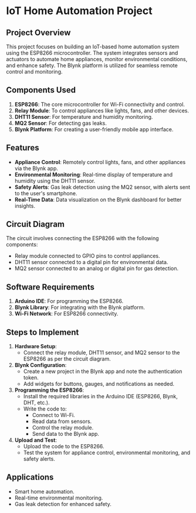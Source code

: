 # IoT Home Automation Project

## Project Overview
This project focuses on building an IoT-based home automation system using the ESP8266 microcontroller. The system integrates sensors and actuators to automate home appliances, monitor environmental conditions, and enhance safety. The Blynk platform is utilized for seamless remote control and monitoring.

## Components Used
1. **ESP8266**: The core microcontroller for Wi-Fi connectivity and control.
2. **Relay Module**: To control appliances like lights, fans, and other devices.
3. **DHT11 Sensor**: For temperature and humidity monitoring.
4. **MQ2 Sensor**: For detecting gas leaks.
5. **Blynk Platform**: For creating a user-friendly mobile app interface.

## Features
- **Appliance Control**: Remotely control lights, fans, and other appliances via the Blynk app.
- **Environmental Monitoring**: Real-time display of temperature and humidity using the DHT11 sensor.
- **Safety Alerts**: Gas leak detection using the MQ2 sensor, with alerts sent to the user's smartphone.
- **Real-Time Data**: Data visualization on the Blynk dashboard for better insights.

## Circuit Diagram
The circuit involves connecting the ESP8266 with the following components:
- Relay module connected to GPIO pins to control appliances.
- DHT11 sensor connected to a digital pin for environmental data.
- MQ2 sensor connected to an analog or digital pin for gas detection.

## Software Requirements
1. **Arduino IDE**: For programming the ESP8266.
2. **Blynk Library**: For integrating with the Blynk platform.
3. **Wi-Fi Network**: For ESP8266 connectivity.

## Steps to Implement
1. **Hardware Setup**:
   - Connect the relay module, DHT11 sensor, and MQ2 sensor to the ESP8266 as per the circuit diagram.
2. **Blynk Configuration**:
   - Create a new project in the Blynk app and note the authentication token.
   - Add widgets for buttons, gauges, and notifications as needed.
3. **Programming the ESP8266**:
   - Install the required libraries in the Arduino IDE (ESP8266, Blynk, DHT, etc.).
   - Write the code to:
     - Connect to Wi-Fi.
     - Read data from sensors.
     - Control the relay module.
     - Send data to the Blynk app.
4. **Upload and Test**:
   - Upload the code to the ESP8266.
   - Test the system for appliance control, environmental monitoring, and safety alerts.

## Applications
- Smart home automation.
- Real-time environmental monitoring.
- Gas leak detection for enhanced safety.
